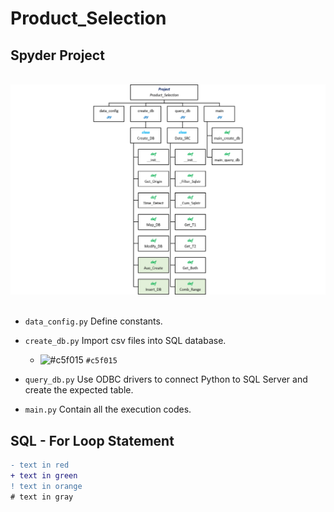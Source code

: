 # Product_Selection

## Spyder Project
<br>
<div align=center><img src="https://github.com/lclh813/Product_Selection/blob/master/0_Pic/P_0_Project_Structure.png"/></div>
<br>

- ```data_config.py``` Define constants.
- ```create_db.py``` Import csv files into SQL database.
  * ![#c5f015](https://placehold.it/15/c5f015/000000?text=+) `#c5f015`



- ```query_db.py``` Use ODBC drivers to connect Python to SQL Server and create the expected table.
- ```main.py``` Contain all the execution codes.

## SQL - For Loop Statement



```diff
- text in red
+ text in green
! text in orange
# text in gray
```

